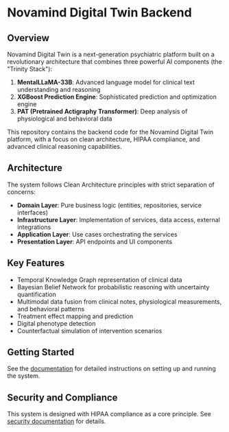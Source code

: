 # Novamind Digital Twin Backend

## Overview

Novamind Digital Twin is a next-generation psychiatric platform built on a revolutionary architecture that combines three powerful AI components (the "Trinity Stack"):

1. **MentalLLaMA-33B**: Advanced language model for clinical text understanding and reasoning
2. **XGBoost Prediction Engine**: Sophisticated prediction and optimization engine
3. **PAT (Pretrained Actigraphy Transformer)**: Deep analysis of physiological and behavioral data

This repository contains the backend code for the Novamind Digital Twin platform, with a focus on clean architecture, HIPAA compliance, and advanced clinical reasoning capabilities.

## Architecture

The system follows Clean Architecture principles with strict separation of concerns:
- **Domain Layer**: Pure business logic (entities, repositories, service interfaces)
- **Infrastructure Layer**: Implementation of services, data access, external integrations
- **Application Layer**: Use cases orchestrating the services
- **Presentation Layer**: API endpoints and UI components

## Key Features

- Temporal Knowledge Graph representation of clinical data
- Bayesian Belief Network for probabilistic reasoning with uncertainty quantification
- Multimodal data fusion from clinical notes, physiological measurements, and behavioral patterns
- Treatment effect mapping and prediction
- Digital phenotype detection
- Counterfactual simulation of intervention scenarios

## Getting Started

See the [documentation](./backend/docs/README.md) for detailed instructions on setting up and running the system.

## Security and Compliance

This system is designed with HIPAA compliance as a core principle. See [security documentation](./backend/docs/HIPAA_COMPLIANCE.md) for details.
